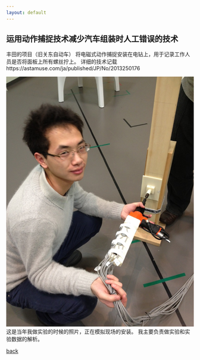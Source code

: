```yaml
---
layout: default
---
```


## 运用动作捕捉技术减少汽车组装时人工错误的技术
丰田的项目（旧关东自动车）
将电磁式动作捕捉安装在电钻上，用于记录工作人员是否将面板上所有螺丝拧上。
详细的技术记载https://astamuse.com/ja/published/JP/No/2013250176

<img src="./toyota.jpg">\
这是当年我做实验的时候的照片，正在模拟现场的安装。
我主要负责做实验和实验数据的解析。

[back](../../)
